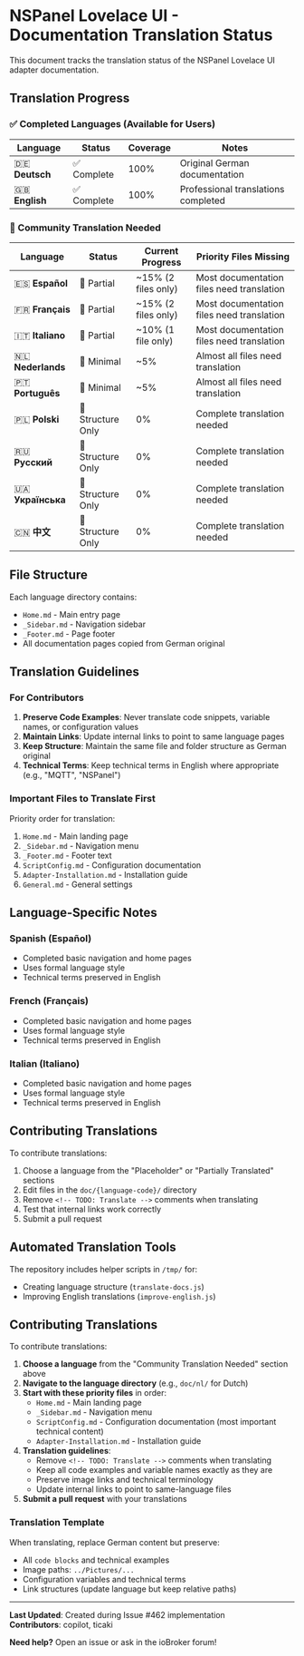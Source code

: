 # NSPanel Lovelace UI - Documentation Translation Status

This document tracks the translation status of the NSPanel Lovelace UI adapter documentation.

## Translation Progress

### ✅ Completed Languages (Available for Users)
| Language | Status | Coverage | Notes |
|----------|--------|----------|-------|
| 🇩🇪 **Deutsch** | ✅ Complete | 100% | Original German documentation |
| 🇬🇧 **English** | ✅ Complete | 100% | Professional translations completed |

### 🔄 Community Translation Needed
| Language | Status | Current Progress | Priority Files Missing |
|----------|--------|------------------|----------------------|
| 🇪🇸 **Español** | 🔄 Partial | ~15% (2 files only) | Most documentation files need translation |
| 🇫🇷 **Français** | 🔄 Partial | ~15% (2 files only) | Most documentation files need translation |
| 🇮🇹 **Italiano** | 🔄 Partial | ~10% (1 file only) | Most documentation files need translation |
| 🇳🇱 **Nederlands** | 🔄 Minimal | ~5% | Almost all files need translation |
| 🇵🇹 **Português** | 🔄 Minimal | ~5% | Almost all files need translation |
| 🇵🇱 **Polski** | 🔄 Structure Only | 0% | Complete translation needed |
| 🇷🇺 **Русский** | 🔄 Structure Only | 0% | Complete translation needed |
| 🇺🇦 **Українська** | 🔄 Structure Only | 0% | Complete translation needed |
| 🇨🇳 **中文** | 🔄 Structure Only | 0% | Complete translation needed |

## File Structure

Each language directory contains:
- `Home.md` - Main entry page
- `_Sidebar.md` - Navigation sidebar
- `_Footer.md` - Page footer
- All documentation pages copied from German original

## Translation Guidelines

### For Contributors

1. **Preserve Code Examples**: Never translate code snippets, variable names, or configuration values
2. **Maintain Links**: Update internal links to point to same language pages
3. **Keep Structure**: Maintain the same file and folder structure as German original
4. **Technical Terms**: Keep technical terms in English where appropriate (e.g., "MQTT", "NSPanel")

### Important Files to Translate First

Priority order for translation:
1. `Home.md` - Main landing page
2. `_Sidebar.md` - Navigation menu
3. `_Footer.md` - Footer text
4. `ScriptConfig.md` - Configuration documentation
5. `Adapter-Installation.md` - Installation guide
6. `General.md` - General settings

## Language-Specific Notes

### Spanish (Español)
- Completed basic navigation and home pages
- Uses formal language style
- Technical terms preserved in English

### French (Français)  
- Completed basic navigation and home pages
- Uses formal language style
- Technical terms preserved in English

### Italian (Italiano)
- Completed basic navigation and home pages
- Uses formal language style  
- Technical terms preserved in English

## Contributing Translations

To contribute translations:

1. Choose a language from the "Placeholder" or "Partially Translated" sections
2. Edit files in the `doc/{language-code}/` directory
3. Remove `<!-- TODO: Translate -->` comments when translating
4. Test that internal links work correctly
5. Submit a pull request

## Automated Translation Tools

The repository includes helper scripts in `/tmp/` for:
- Creating language structure (`translate-docs.js`)
- Improving English translations (`improve-english.js`)

## Contributing Translations

To contribute translations:

1. **Choose a language** from the "Community Translation Needed" section above
2. **Navigate to the language directory** (e.g., `doc/nl/` for Dutch)
3. **Start with these priority files** in order:
   - `Home.md` - Main landing page  
   - `_Sidebar.md` - Navigation menu
   - `ScriptConfig.md` - Configuration documentation (most important technical content)
   - `Adapter-Installation.md` - Installation guide
4. **Translation guidelines**:
   - Remove `<!-- TODO: Translate -->` comments when translating
   - Keep all code examples and variable names exactly as they are
   - Preserve image links and technical terminology
   - Update internal links to point to same-language files
5. **Submit a pull request** with your translations

### Translation Template

When translating, replace German content but preserve:
- All `code blocks` and technical examples
- Image paths: `../Pictures/...`
- Configuration variables and technical terms
- Link structures (update language but keep relative paths)

---

**Last Updated**: Created during Issue #462 implementation  
**Contributors**: copilot, ticaki

**Need help?** Open an issue or ask in the ioBroker forum!